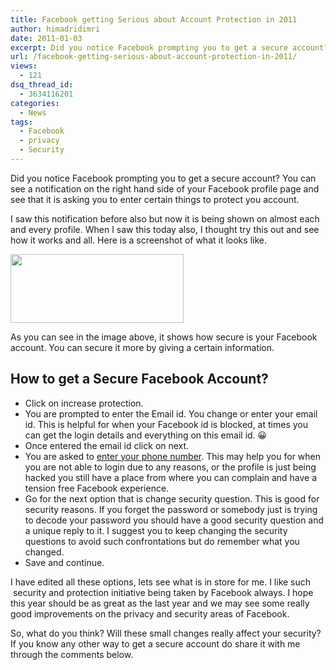 ```yaml
---
title: Facebook getting Serious about Account Protection in 2011
author: himadridimri
date: 2011-01-03
excerpt: Did you notice Facebook prompting you to get a secure account? You can see a notification on the right hand side of your Facebook profile page and see that it is asking you to enter certain things to protect you account.
url: /facebook-getting-serious-about-account-protection-in-2011/
views:
  - 121
dsq_thread_id:
  - 3634116201
categories:
  - News
tags:
  - Facebook
  - privacy
  - Security
---
```

Did you notice Facebook prompting you to get a secure account? You can see a notification on the right hand side of your Facebook profile page and see that it is asking you to enter certain things to protect you account.

I saw this notification before also but now it is being shown on almost each and every profile. When I saw this today also, I thought try this out and see how it works and all. Here is a screenshot of what it looks like.

<a href="http://fbknol.com/facebook-getting-serious-about-account-protection-in-2011/account_protectionm_facebook/" onclick="_gaq.push(['_trackEvent', 'outbound-article', 'http://fbknol.com/facebook-getting-serious-about-account-protection-in-2011/account_protectionm_facebook/', '']);" rel="attachment wp-att-4908"><img class="alignnone size-full wp-image-4908" src="http://cdn.devilsworkshop.org/files/2011/01/account_protectionm_facebook.png" alt="" width="277" height="110" /></a>

As you can see in the image above, it shows how secure is your Facebook account. You can secure it more by giving a certain information.

## How to get a Secure Facebook Account?

  * Click on increase protection.
  * You are prompted to enter the Email id. You change or enter your email id. This is helpful for when your Facebook id is blocked, at times you can get the login details and everything on this email id. 😀
  * Once entered the email id click on next.
  * You are asked to <a href="http://fbknol.com/privacy-alert-facebook-phone-number/" onclick="_gaq.push(['_trackEvent', 'outbound-article', 'http://fbknol.com/privacy-alert-facebook-phone-number/', 'enter your phone number']);" >enter your phone number</a>. This may help you for when you are not able to login due to any reasons, or the profile is just being hacked you still have a place from where you can complain and have a tension free Facebook experience.
  * Go for the next option that is change security question. This is good for security reasons. If you forget the password or somebody just is trying to decode your password you should have a good security question and a unique reply to it. I suggest you to keep changing the security questions to avoid such confrontations but do remember what you changed.
  * Save and continue.

I have edited all these options, lets see what is in store for me. I like such  security and protection initiative being taken by Facebook always. I hope this year should be as great as the last year and we may see some really good improvements on the privacy and security areas of Facebook.

So, what do you think? Will these small changes really affect your security? If you know any other way to get a secure account do share it with me through the comments below.
